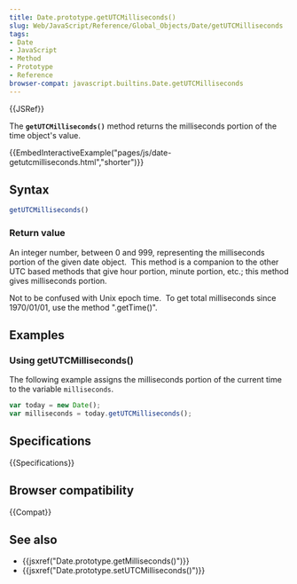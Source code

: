 ```yaml
---
title: Date.prototype.getUTCMilliseconds()
slug: Web/JavaScript/Reference/Global_Objects/Date/getUTCMilliseconds
tags:
- Date
- JavaScript
- Method
- Prototype
- Reference
browser-compat: javascript.builtins.Date.getUTCMilliseconds
---
```

{{JSRef}}

The **`getUTCMilliseconds()`** method returns the milliseconds portion of the
time object's value.

{{EmbedInteractiveExample("pages/js/date-getutcmilliseconds.html","shorter")}}

## Syntax

```js
getUTCMilliseconds()
```

### Return value

An integer number, between 0 and 999, representing the milliseconds portion
of the given date object.  This method is a companion to the other UTC based
methods that give hour portion, minute portion, etc.; this method gives
milliseconds portion.

Not to be confused with Unix epoch time.  To get total milliseconds since
1970/01/01, use the method ".getTime()".

## Examples

### Using getUTCMilliseconds()

The following example assigns the milliseconds portion of the current time to
the variable `milliseconds`.

```js
var today = new Date();
var milliseconds = today.getUTCMilliseconds();
```

## Specifications

{{Specifications}}

## Browser compatibility

{{Compat}}

## See also

- {{jsxref("Date.prototype.getMilliseconds()")}}
- {{jsxref("Date.prototype.setUTCMilliseconds()")}}
